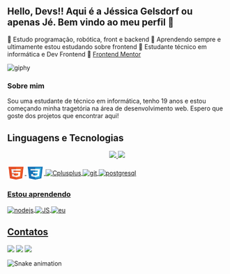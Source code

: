 ## Hello, Devs!! Aqui é a Jéssica Gelsdorf ou apenas Jé. Bem vindo ao meu perfil 🤍

🎡 Estudo programação, robótica, front e backend 
🌼 Aprendendo sempre e ultimamente estou estudando sobre frontend
🦋 Estudante técnico em informática e Dev Frontend
🍏 <a href="https://www.frontendmentor.io/profile/mejessica">Frontend Mentor</a>
  
![giphy](https://github.com/mejessica/mejessica/assets/82670472/7a0d8a5d-62fc-4688-9713-b3342caebd5a)

### Sobre mim
  Sou uma estudante de técnico em informática, tenho 19 anos e estou começando minha tragetória na área de desenvolvimento web. Espero que goste dos projetos que encontrar aqui!
  
  ## Linguagens e Tecnologias

 <div align="center">
  <a href="https://github.com/mejessica">
  <img height="160em" src="https://github-readme-stats.vercel.app/api/top-langs/?username=mejessica&layout=compact&langs_count=7&theme=dracula"/>
  <img height="160em" src="https://github-readme-stats.vercel.app/api?username=mejessica&show_icons=true&theme=dracula&include_all_commits=true&count_private=true"/>
</div>  
   
<div style="display: inline_block"><br>
  <img align="center" alt="HTML" height="30" width="40" src="https://raw.githubusercontent.com/devicons/devicon/master/icons/html5/html5-original.svg">
  <img align="center" alt="CSS" height="30" width="40" src="https://raw.githubusercontent.com/devicons/devicon/master/icons/css3/css3-original.svg">
  <img align="center" alt="Cplusplus" height="30" width="40" src="https://cdn.jsdelivr.net/gh/devicons/devicon/icons/cplusplus/cplusplus-original.svg" />
  <img align="center" alt="git" height="30" width="40" src="https://cdn.jsdelivr.net/gh/devicons/devicon/icons/git/git-original.svg" />
  <img align="center" alt="postgresql" height="30" width="40" src="https://cdn.jsdelivr.net/gh/devicons/devicon/icons/postgresql/postgresql-original.svg" />
    
  ### Estou aprendendo
  <img align="center" alt="nodejs" height="30" width="40" src="https://cdn.jsdelivr.net/gh/devicons/devicon/icons/nodejs/nodejs-original.svg" />     
   <img align="center" alt="JS" height="30" width="40" src="https://cdn.jsdelivr.net/gh/devicons/devicon/icons/javascript/javascript-original.svg" />
  
   <img align="center" alt="eu" width="250" src="https://cdn.discordapp.com/attachments/883391380930576414/1110643902949638351/octocat-1684868334477.png" />

  
</div> 
 
   
  ## Contatos
<div> 

   <a href="https://instagram.com/mejessica_" target="_blank"><img src="https://img.shields.io/badge/-Instagram-%23E4405F?style=for-the-badge&logo=instagram&logoColor=white" target="_blank"></a>
  <a href = "mailto:jegelsdorf@gmail.com"><img src="https://img.shields.io/badge/-Gmail-%23333?style=for-the-badge&logo=gmail&logoColor=white" target="_blank"></a>
  <a href="https://www.linkedin.com/in/jessica-gelsdorf-a0538322b/" target="_blank"><img src="https://img.shields.io/badge/-LinkedIn-%230077B5?style=for-the-badge&logo=linkedin&logoColor=white" target="_blank"></a> 

   ![Snake animation](https://github.com/mejessica/mejessica/blob/output/github-contribution-grid-snake.svg)
 
</div>
